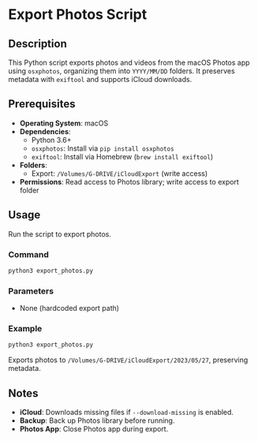 # Export Photos Script

## Description
This Python script exports photos and videos from the macOS Photos app using `osxphotos`, organizing them into `YYYY/MM/DD` folders. It preserves metadata with `exiftool` and supports iCloud downloads.

## Prerequisites
- **Operating System**: macOS
- **Dependencies**:
  - Python 3.6+
  - `osxphotos`: Install via `pip install osxphotos`
  - `exiftool`: Install via Homebrew (`brew install exiftool`)
- **Folders**:
  - Export: `/Volumes/G-DRIVE/iCloudExport` (write access)
- **Permissions**: Read access to Photos library; write access to export folder

## Usage
Run the script to export photos.

### Command
```bash
python3 export_photos.py
```

### Parameters
- None (hardcoded export path)

### Example
```bash
python3 export_photos.py
```
Exports photos to `/Volumes/G-DRIVE/iCloudExport/2023/05/27`, preserving metadata.

## Notes
- **iCloud**: Downloads missing files if `--download-missing` is enabled.
- **Backup**: Back up Photos library before running.
- **Photos App**: Close Photos app during export.
